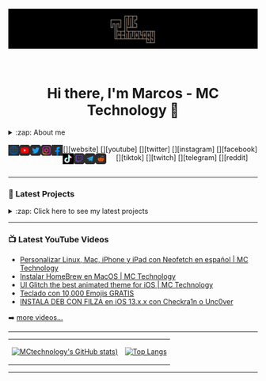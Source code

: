 [![MC Technology](src/mctechnology_extendido.GIF)](https://www.youtube.com/channel/UC_mYh5PYPHBJ5YYUj8AIkcw)
<div align="center">
  <br> <h1> Hi there, I'm Marcos - MC Technology 👋 </h1>
</div>

<details>
  <summary>:zap: About me</summary>
  <align="left">

### 🔬 Bioanalyst Clinico and I am currently studying a Master in Bioinformatic 💻!!
- 🦾 I love the PowerLifting!
- 🤓  I’m currently learning everything
- 👾  I am very curious and that is why you start studying programming
- 🗒  I am currently very obsected with learning vimscript
</details>

<div align="center">
  <br> [<img align="left" alt="mctechnology17.com" width="22px" src="./src/web.png" />][website]
  [<img align="left" alt="MC Technology | YouTube" width="22px" src="./src/youtube.png" />][youtube]
  [<img align="left" alt="@mctechnology17 | Twitter" width="22px" src="./src/twitter.png" />][twitter]
  [<img align="left" alt="@mctechnology17 | Instagram" width="22px" src="./src/instagram.png" />][instagram]
  [<img align="left" alt="MC Technology17 | Facebook" width="22px" src="./src/facebook.png" />][facebook]
  [<img align="left" alt="@mctechnology17 | Tiktok" width="22px" src="./src/tiktok.png" />][tiktok]
  [<img align="left" alt="@mctechnology17 | Twicht" width="22px" src="./src/twitch.png" />][twitch]
  [<img align="left" alt="@mctechnology17 | Telegram" width="22px" src="./src/telegram.png" />][telegram]
  [<img align="left" alt="@mctechnology17 | Reddit" width="22px" src="./src/reddit.png" />][reddit]
</div>

<br />

---

### 📕 Latest Projects

<details>
  <summary>:zap: Click here to see my latest projects</summary>

<table>
<tr>
<td> [<img align="left" alt="vimtools | VimTools" width="50px" src="./src/vim.png" />][vimtools] </td>
<td> <h4 align="left"> <a href="https://github.com/mctechnology17/vimtools" target="_blank"><code>vimtools</code></a> </h4> </td>
</tr>
<tr>
<td> [<img align="left" alt="jailbreakrepo | Jailbreak Repo" width="50px" src="./src/cydia7.png" />][jailbreakrepo] </td>
<td> <h4 align="left"> <a href="https://mctechnology17.github.io/" target="_blank"><code>Jailbreak repo</code></a> </h4> </td>
</tr>
<tr>
<td> [<img align="left" alt="uiswitch | UI Glitch" width="50px" src="./src/uiglitch.png" />][uiglitch] </td>
<td> <h4 align="left"> <a href="https://repo.packix.com/package/com.mctechnology.uiglitch/" target="_blank"><code>UI Glitch</code></a> </h4> </td>
</tr>
<tr>
<td> [<img align="left" alt="uiswitches | UI Switches" width="50px" src="./src/uiswitches.png" />][uiswitches] </td>
<td> <h4 align="left"> <a href="https://repo.packix.com/package/com.mctechnology.uiswitches/" target="_blank"><code>UI Switches</code></a> </h4> </td>
</tr>
<tr>
<td> [<img align="left" alt="uibadge | UI Babge" width="50px" src="./src/uibadge.png" />][uibadge] </td>
<td> <h4 align="left"> <a href="https://repo.packix.com/package/com.mctechnology.uibadge/" target="_blank"><code>UI Badge</code></a> </h4> </td>
</tr>
<tr>
<td> [<img align="left" alt="youtuberepo | YouTube Repo" width="50px" src="./src/youtube_alternativ.png" />][youtuberepo] </td>
<td> <h4 align="left"> <a href="https://github.com/mctechnology17/youtube_repo_mc_technology" target="_blank"><code>YouTube Repo</code></a> </h4> </td>
</tr>
</table>

</details>


---

### 📺 Latest YouTube Videos

<!-- YOUTUBE:START -->
- [Personalizar Linux, Mac, iPhone y iPad con Neofetch en español | MC Technology](https://www.youtube.com/watch?v=gKkFuM8Ky1I)
- [Instalar HomeBrew en MacOS | MC Technology](https://www.youtube.com/watch?v=eLCvV_-i8QE)
- [UI Glitch the best animated theme for iOS | MC Technology](https://www.youtube.com/watch?v=rHfMTch21zE)
- [Teclado con 10,000 Emojis GRATIS](https://www.youtube.com/watch?v=4ekjNF4AArE)
- [INSTALA DEB CON FILZA en iOS 13.x.x con Checkra1n o Unc0ver](https://www.youtube.com/watch?v=eduu_qCATDY)
<!-- YOUTUBE:END -->

➡️ [more videos...](https://www.youtube.com/channel/UC_mYh5PYPHBJ5YYUj8AIkcw)

---

<table>
<tr>
<td>

[![MCtechnology's GitHub stats](https://github-readme-stats.vercel.app/api?username=mctechnology17&show_icons=true&theme=radical))](https://github.com/mctechnology17)

</td>
<td>

[![Top Langs](https://github-readme-stats.vercel.app/api/top-langs/?username=mctechnology17&layout=compact&theme=radical)](https://github.com/mctechnology17)

</td>
</tr>
</table>

---

[website]: https://mctechnology17.com
[twitter]: https://twitter.com/mctechnology17
[youtube]: https://www.youtube.com/channel/UC_mYh5PYPHBJ5YYUj8AIkcw?view_as=subscriber
[instagram]: https://www.instagram.com/mctechnology17/
[twitch]: https://www.twitch.tv/mctechnology17
[tiktok]: https://www.tiktok.com/@mctechnology17
[facebook]: https://m.facebook.com/mctechnology17/
[telegram]: https://t.me/mctechnology
[reddit]:https://www.reddit.com/user/mctechnology17

[vimtools]: https://github.com/mctechnology17/vimtools
[jailbreakrepo]: https://mctechnology17.github.io/
[uiglitch]: https://repo.packix.com/package/com.mctechnology.uiglitch/
[uiswitches]: https://repo.packix.com/package/com.mctechnology.uiswitches/
[uibadge]: https://repo.packix.com/package/com.mctechnology.uibadge/
[youtuberepo]: https://github.com/mctechnology17/youtube_repo_mc_technology
